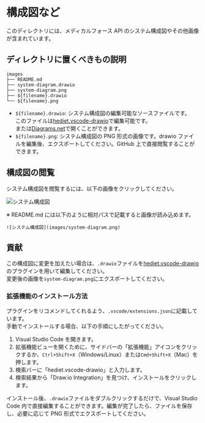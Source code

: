 # 構成図など

このディレクトリには、メディカルフォース API のシステム構成図やその他画像が含まれています。

## ディレクトリに置くべきもの説明

```
images
├── README.md
├── system-diagram.drawio
├── system-diagram.png
├── ${filename}.drawio
└── ${filename}.png
```

- `${filename}.drawio`: システム構成図の編集可能なソースファイルです。\
  このファイルは[hediet.vscode-drawio](https://marketplace.visualstudio.com/items?itemName=hediet.vscode-drawio)で編集可能です。\
  または[Diagrams.net](https://app.diagrams.net/)で開くことができます。
- `${filename}.png`: システム構成図の PNG 形式の画像です。drawio ファイルを編集後、エクスポートしてください。GitHub 上で直接閲覧することができます。

## 構成図の閲覧

システム構成図を閲覧するには、以下の画像をクリックしてください。

![システム構成図](system-diagram.png)

※ README.md には以下のように相対パスで記載すると画像が読み込めます。

```
![システム構成図](images/system-diagram.png)
```

## 貢献

この構成図に変更を加えたい場合は、`.drawio`ファイルを[hediet.vscode-drawio](https://marketplace.visualstudio.com/items?itemName=hediet.vscode-drawio)のプラグインを用いて編集してください。\
変更後の画像を`system-diagram.png`にエクスポートしてください。

### 拡張機能のインストール方法

プラグインをリコメンドしてくれるよう、`.vscode/extensions.json`に記載しています。\
手動でインストールする場合、以下の手順にしたがってください。

1. Visual Studio Code を開きます。
2. 拡張機能ビューを開くために、サイドバーの「拡張機能」アイコンをクリックするか、`Ctrl+Shift+X`（Windows/Linux）または`Cmd+Shift+X`（Mac）を押します。
3. 検索バーに「hediet.vscode-drawio」と入力します。
4. 検索結果から「Draw.io Integration」を見つけ、インストールをクリックします。

インストール後、`.drawio`ファイルをダブルクリックするだけで、Visual Studio Code 内で直接編集することができます。編集が完了したら、ファイルを保存し、必要に応じて PNG 形式でエクスポートしてください。
